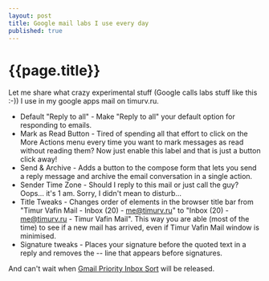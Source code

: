 ```yaml
---
layout: post
title: Google mail labs I use every day
published: true
---
```


# {{page.title}}

Let me share what crazy experimental stuff (Google calls labs stuff like this :-)) I use in my google apps mail on timurv.ru.

* Default "Reply to all" - Make "Reply to all" your default option for responding to emails.
* Mark as Read Button - Tired of spending all that effort to click on the More Actions menu every time you want to mark messages as read without reading them? Now just enable this label and that is just a button click away!
* Send & Archive - Adds a button to the compose form that lets you send a reply message and archive the email conversation in a single action.
* Sender Time Zone - Should I reply to this mail or just call the guy? Oops… it's 1 am. Sorry, I didn't mean to disturb…
* Title Tweaks - Changes order of elements in the browser title bar from "Timur Vafin Mail - Inbox (20) - me@timurv.ru" to "Inbox (20) - me@timurv.ru - Timur Vafin Mail". This way you are able (most of the time) to see if a new mail has arrived, even if Timur Vafin Mail window is minimised.
* Signature tweaks - Places your signature before the quoted text in a reply and removes the -- line that appears before signatures.

And can't wait when [Gmail Priority Inbox Sort](http://techcrunch.com/2010/08/30/gmail-priority-inbox/?utm_source=feedburner&amp;utm_medium=feed&amp;utm_campaign=Feed%3A+Techcrunch+%28TechCrunch%29&amp;utm_content=Google+Reader) will be released.
